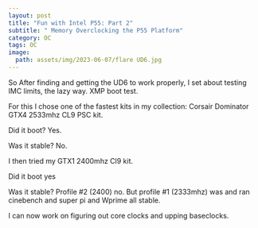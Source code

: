 ```yaml
---
layout: post
title: "Fun with Intel P55: Part 2"
subtitle: " Memory Overclocking the P55 Platform"
category: OC
tags: OC
image:
  path: assets/img/2023-06-07/flare UD6.jpg
---
```


So After finding and getting the UD6 to work properly, I set about testing IMC limits, the lazy way. XMP boot test.

For this I chose one of the fastest kits in my collection: Corsair Dominator GTX4 2533mhz CL9 PSC kit.

Did it boot? Yes.

Was it stable? No.

I then tried my GTX1 2400mhz Cl9 kit. 

Did it boot yes

Was it stable? Profile #2 (2400) no. But profile #1 (2333mhz) was and ran cinebench and super pi and Wprime all stable.

I can now work on figuring out core clocks and upping baseclocks.
